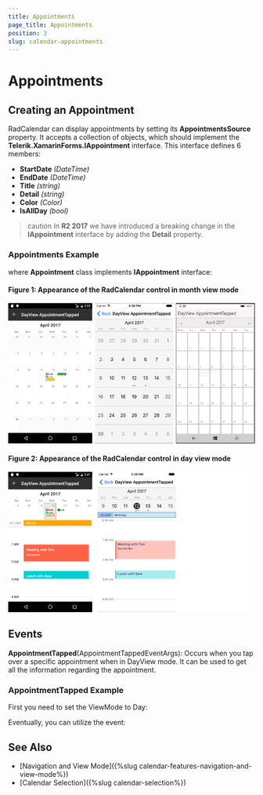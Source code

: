```yaml
---
title: Appointments
page_title: Appointments
position: 3
slug: calendar-appointments
---
```


# Appointments #

## Creating an Appointment ##

RadCalendar can display appointments by setting its **AppointmentsSource** property. It accepts a collection of objects, which should implement the **Telerik.XamarinForms.IAppointment** interface. This interface defines 6 members:

- **StartDate** *(DateTime)*
- **EndDate** *(DateTime)*
- **Title** *(string)*
- **Detail** *(string)*
- **Color** *(Color)*
- **IsAllDay** *(bool)*

>caution In **R2 2017** we have introduced a breaking change in the **IAppointment** interface by adding the **Detail** property. 

### Appointments Example ###

<snippet id='calendar-gettingstarted-appointmentssource-csharp'/>

where **Appointment** class implements **IAppointment** interface:

<snippet id='calendar-getting-started-appointment-class'/>

#### **Figure 1: Appearance of the RadCalendar control in month view mode**
![Appointments monthview](images/monthviews.png)

#### **Figure 2: Appearance of the RadCalendar control in day view mode**
![Appointments dayview](images/dayviews.png)

## Events ##
 
**AppointmentTapped**(AppointmentTappedEventArgs): Occurs when you tap over a specific appointment when in DayView mode. It can be used to get all the information regarding the appointment.

### AppointmentTapped Example ###

First you need to set the ViewMode to Day:

<snippet id='calendar-features-setviewmode-csharp'/>

Eventually, you can utilize the event: 

<snippet id='calendar-features-appointmenttapped-csharp'/>

## See Also

* [Navigation and View Mode]({%slug calendar-features-navigation-and-view-mode%})
* [Calendar Selection]({%slug calendar-selection%})

